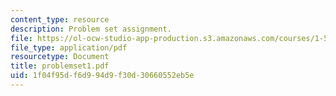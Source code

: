 ```yaml
---
content_type: resource
description: Problem set assignment.
file: https://ol-ocw-studio-app-production.s3.amazonaws.com/courses/1-571-structural-analysis-and-control-spring-2004/1f04f95df6d994d9f30d30660552eb5e_problemset1.pdf
file_type: application/pdf
resourcetype: Document
title: problemset1.pdf
uid: 1f04f95d-f6d9-94d9-f30d-30660552eb5e
---
```

